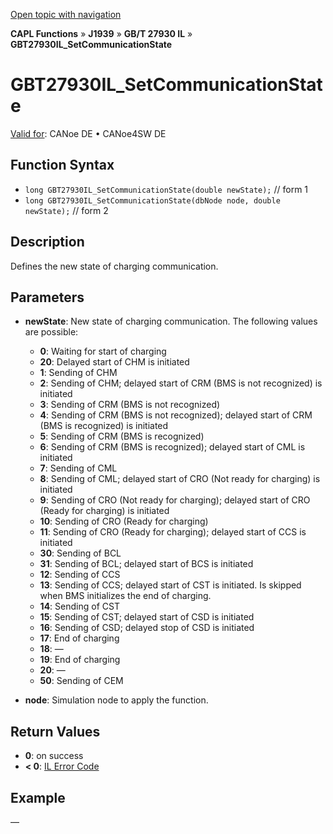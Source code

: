 [Open topic with navigation](../../../../../../CANoeDEFamily.htm#Topics/CAPLFunctions/J1939/GBT27930InteractionLayer/Functions/CAPLfunctionGBT27930ILSetCommunicationState.md)

**CAPL Functions** » **J1939** » **GB/T 27930 IL** » **GBT27930IL_SetCommunicationState**

# GBT27930IL_SetCommunicationState

[Valid for](../../../../Shared/FeatureAvailability.md): CANoe DE • CANoe4SW DE

## Function Syntax

- `long GBT27930IL_SetCommunicationState(double newState);` // form 1
- `long GBT27930IL_SetCommunicationState(dbNode node, double newState);` // form 2

## Description

Defines the new state of charging communication.

## Parameters

- **newState**: New state of charging communication. The following values are possible:
  - **0**: Waiting for start of charging
  - **20**: Delayed start of CHM is initiated
  - **1**: Sending of CHM
  - **2**: Sending of CHM; delayed start of CRM (BMS is not recognized) is initiated
  - **3**: Sending of CRM (BMS is not recognized)
  - **4**: Sending of CRM (BMS is not recognized); delayed start of CRM (BMS is recognized) is initiated
  - **5**: Sending of CRM (BMS is recognized)
  - **6**: Sending of CRM (BMS is recognized); delayed start of CML is initiated
  - **7**: Sending of CML
  - **8**: Sending of CML; delayed start of CRO (Not ready for charging) is initiated
  - **9**: Sending of CRO (Not ready for charging); delayed start of CRO (Ready for charging) is initiated
  - **10**: Sending of CRO (Ready for charging)
  - **11**: Sending of CRO (Ready for charging); delayed start of CCS is initiated
  - **30**: Sending of BCL
  - **31**: Sending of BCL; delayed start of BCS is initiated
  - **12**: Sending of CCS
  - **13**: Sending of CCS; delayed start of CST is initiated. Is skipped when BMS initializes the end of charging.
  - **14**: Sending of CST
  - **15**: Sending of CST; delayed start of CSD is initiated
  - **16**: Sending of CSD; delayed stop of CSD is initiated
  - **17**: End of charging
  - **18**: —
  - **19**: End of charging
  - **20**: —
  - **50**: Sending of CEM

- **node**: Simulation node to apply the function.

## Return Values

- **0**: on success
- **< 0**: [IL Error Code](../../../CAPLfunctionsISOj1939ErrorCodes.md)

## Example

—
